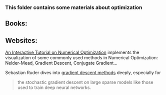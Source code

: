 ### This folder contains some materials about optimization

## Books:


## Websites:
[An Interactive Tutorial on Numerical Optimization](https://www.benfrederickson.com/numerical-optimization/) implements the
visualization of some commonly used methods in Numerical Optimization: Nelder-Mead, Gradient Descent, Conjugate Gradient...

Sebastian Ruder dives into [gradient descent methods](http://ruder.io/optimizing-gradient-descent/) deeply, especially for 
> the stochastic gradient descent on large sparse models like those used to train deep neural networks.
